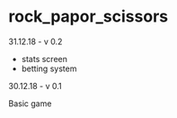 # rock_papor_scissors

31.12.18 - v 0.2

+ stats screen
+ betting system

30.12.18 - v 0.1  	

Basic game	
